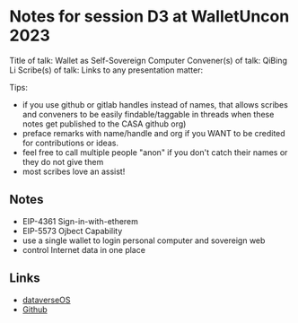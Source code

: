 # Notes for session D3 at WalletUncon 2023

Title of talk: Wallet as Self-Sovereign Computer
Convener(s) of talk: QiBing Li
Scribe(s) of talk: 
Links to any presentation matter:

Tips:
- if you use github or gitlab handles instead of names, that allows scribes and conveners to be easily findable/taggable in threads when these notes get published to the CASA github org)
- preface remarks with name/handle and org if you WANT to be credited for contributions or ideas. 
- feel free to call multiple people "anon" if you don't catch their names or they do not give them
- most scribes love an assist!

## Notes

- EIP-4361 Sign-in-with-etherem
- EIP-5573 Ojbect Capability
- use a single wallet to login personal computer and sovereign web
- control Internet data in one place

## Links

- [dataverseOS](https://dataverse-os.com/)
- [Github](https://github.com/dataverse-os)